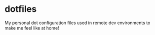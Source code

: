 # dotfiles

My personal dot configuration files used in remote dev environments to make me feel like at home!
